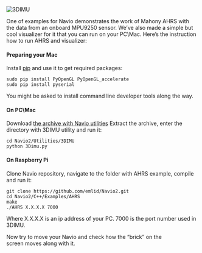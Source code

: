 ![3DIMU](http://www.emlid.com/wp-content/uploads/2014/10/3DIMU.png)

One of examples for Navio demonstrates the work of Mahony AHRS with the data from an onboard MPU9250 sensor. We’ve also made a simple but cool visualizer for it that you can run on your PC\Mac. Here’s the instruction how to run AHRS and visualizer:

#### Preparing your Mac

Install [pip](https://pip.pypa.io/en/latest/installing.html) and use it to get required packages:

```
sudo pip install PyOpenGL PyOpenGL_accelerate
sudo pip install pyserial
```

You might be asked to install command line developer tools along the way.

#### On PC\Mac

Download [the archive with Navio utilities](https://github.com/emlid/Navio2/archive/master.zip)
Extract the archive, enter the directory with 3DIMU utility and run it:

```
cd Navio2/Utilities/3DIMU
python 3Dimu.py
```
#### On Raspberry Pi

Clone Navio repository, navigate to the folder with AHRS example, compile and run it:

```
git clone https://github.com/emlid/Navio2.git
cd Navio2/C++/Examples/AHRS
make
./AHRS X.X.X.X 7000
```

Where X.X.X.X is an ip address of your PC. 7000 is the port number used in 3DIMU.

Now try to move your Navio and check how the “brick” on the screen moves along with it.
